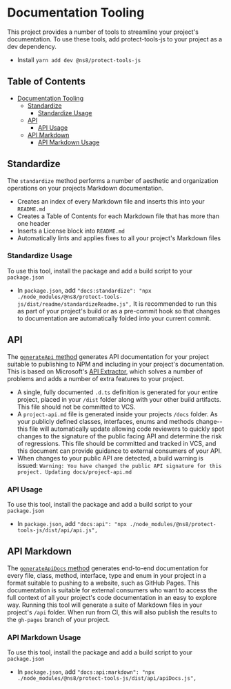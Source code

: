 # Documentation Tooling

This project provides a number of tools to streamline your project's documentation. To use these tools, add protect-tools-js to your project as a dev dependency.

- Install `yarn add dev @ns8/protect-tools-js`

## Table of Contents

- [Documentation Tooling](#documentation-tooling)
  - [Standardize](#standardize)
    - [Standardize Usage](#standardize-usage)
  - [API](#api)
    - [API Usage](#api-usage)
  - [API Markdown](#api-markdown)
    - [API Markdown Usage](#api-markdown-usage)

## Standardize

The `standardize` method performs a number of aesthetic and organization operations on your projects Markdown documentation.

- Creates an index of every Markdown file and inserts this into your `README.md`
- Creates a Table of Contents for each Markdown file that has more than one header
- Inserts a License block into `README.md`
- Automatically lints and applies fixes to all your project's Markdown files

### Standardize Usage

To use this tool, install the package and add a build script to your `package.json`

- In `package.json`, add `"docs:standardize": "npx ./node_modules/@ns8/protect-tools-js/dist/readme/standardizeReadme.js",`
  It is recommended to run this as part of your project's build or as a pre-commit hook so that changes to documentation are automatically folded into your current commit.

## API

The [`generateApi` method](../src/docs/api.ts) generates API documentation for your project suitable to publishing to NPM and including in your project's documentation. This is based on Microsoft's [API Extractor](https://api-extractor.com/), which solves a number of problems and adds a number of extra features to your project.

- A single, fully documented `.d.ts` definition is generated for your entire project, placed in your `/dist` folder along with your other build artifacts. This file should not be committed to VCS.
- A `project-api.md` file is generated inside your projects `/docs` folder. As your publicly defined classes, interfaces, enums and methods change--this file will automatically update allowing code reviewers to quickly spot changes to the signature of the public facing API and determine the risk of regressions. This file should be committed and tracked in VCS, and this document can provide guidance to external consumers of your API.
- When changes to your public API are detected, a build warning is issued: `Warning: You have changed the public API signature for this project. Updating docs/project-api.md`

### API Usage

To use this tool, install the package and add a build script to your `package.json`

- In `package.json`, add `"docs:api": "npx ./node_modules/@ns8/protect-tools-js/dist/api/api.js",`

## API Markdown

The [`generateApiDocs` method](../src/docs/apiDocs.ts) generates end-to-end documentation for every file, class, method, interface, type and enum in your project in a format suitable to pushing to a website, such as GitHub Pages. This documentation is suitable for external consumers who want to access the full context of all your project's code documentation in an easy to explore way. Running this tool will generate a suite of Markdown files in your project's `/api` folder. When run from CI, this will also publish the results to the `gh-pages` branch of your project.

### API Markdown Usage

To use this tool, install the package and add a build script to your `package.json`

- In `package.json`, add `"docs:api:markdown": "npx ./node_modules/@ns8/protect-tools-js/dist/api/apiDocs.js",`
